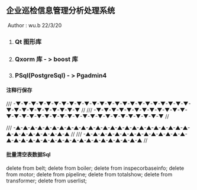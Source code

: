 

## 企业巡检信息管理分析处理系统

​																																					Author : wu.b 22/3/20

1. ### Qt 图形库

2. ### Qxorm 库  - >  boost 库

3. ### PSql(PostgreSql) - > Pgadmin4


#### 注释行保存
/// -▼-▼-▼-▼-▼-▼-▼-▼-▼-▼-▼-▼-▼-▼-▼-▼-▼-▼-▼-▼-▼-▼-▼-▼-▼-▼-▼-▼-▼-▼-▼-▼-▼ //
/// -▼-▼-▼-▼-▼-▼-▼-▼-▼-▼-▼-▼-▼-▼-▼-▼-▼-▼-▼-▼-▼-▼-▼-▼-▼-▼-▼-▼-▼-▼-▼-▼-▼ //

/// -▲-▲-▲-▲-▲-▲-▲-▲-▲-▲-▲-▲-▲-▲-▲-▲-▲-▲-▲-▲-▲-▲-▲-▲-▲-▲-▲-▲-▲-▲-▲-▲-▲ //
/// -▲-▲-▲-▲-▲-▲-▲-▲-▲-▲-▲-▲-▲-▲-▲-▲-▲-▲-▲-▲-▲-▲-▲-▲-▲-▲-▲-▲-▲-▲-▲-▲-▲ //


#### 批量清空表数据Sql
delete from belt;
delete from boiler;
delete from inspecorbaseinfo;
delete from motor;
delete from pipeline;
delete from totalshow;
delete from transformer;
delete from userlist;
